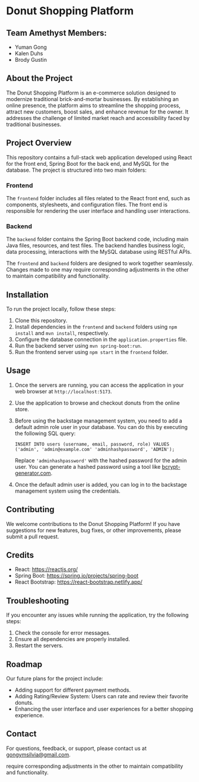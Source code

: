 # Donut Shopping Platform

## Team Amethyst Members:

- Yuman Gong
- Kalen Duhs
- Brody Gustin

## About the Project

The Donut Shopping Platform is an e-commerce solution designed to modernize traditional brick-and-mortar businesses. By establishing an online presence, the platform aims to streamline the shopping process, attract new customers, boost sales, and enhance revenue for the owner. It addresses the challenge of limited market reach and accessibility faced by traditional businesses.

## Project Overview

This repository contains a full-stack web application developed using React for the front end, Spring Boot for the back end, and MySQL for the database. The project is structured into two main folders:

### Frontend

The `frontend` folder includes all files related to the React front end, such as components, stylesheets, and configuration files. The front end is responsible for rendering the user interface and handling user interactions.

### Backend

The `backend` folder contains the Spring Boot backend code, including main Java files, resources, and test files. The backend handles business logic, data processing, interactions with the MySQL database using RESTful APIs.

The `frontend` and `backend` folders are designed to work together seamlessly. Changes made to one may require corresponding adjustments in the other to maintain compatibility and functionality.

## Installation

To run the project locally, follow these steps:

1. Clone this repository.
2. Install dependencies in the `frontend` and `backend` folders using `npm install` and `mvn install`, respectively.
3. Configure the database connection in the `application.properties` file.
4. Run the backend server using `mvn spring-boot:run`.
5. Run the frontend server using `npm start` in the `frontend` folder.

## Usage

1. Once the servers are running, you can access the application in your web browser at `http://localhost:5173`.

2. Use the application to browse and checkout donuts from the online store.

3. Before using the backstage management system, you need to add a default admin role user in your database. You can do this by executing the following SQL query:

   ```
   INSERT INTO users (username, email, password, role) VALUES ('admin', 'admin@example.com' 'adminhashpassword', 'ADMIN');
   ```

   Replace `'adminhashpassword'` with the hashed password for the admin user. You can generate a hashed password using a tool like [bcrypt-generator.com](https://bcrypt-generator.com/).

4. Once the default admin user is added, you can log in to the backstage management system using the credentials.

## Contributing

We welcome contributions to the Donut Shopping Platform! If you have suggestions for new features, bug fixes, or other improvements, please submit a pull request. 

## Credits

- React: <https://reactjs.org/>
- Spring Boot: <https://spring.io/projects/spring-boot>
- React Bootstrap: https://react-bootstrap.netlify.app/

## Troubleshooting

If you encounter any issues while running the application, try the following steps:

1. Check the console for error messages.
2. Ensure all dependencies are properly installed.
3. Restart the servers.

## Roadmap

Our future plans for the project include:

- Adding support for different payment methods.
- Adding Rating/Review System: Users can rate and review their favorite donuts.
- Enhancing the user interface and user experiences for a better shopping experience.

## Contact

For questions, feedback, or support, please contact us at [gongymsilvia@gmail.com]().

 require corresponding adjustments in the other to maintain compatibility and functionality.